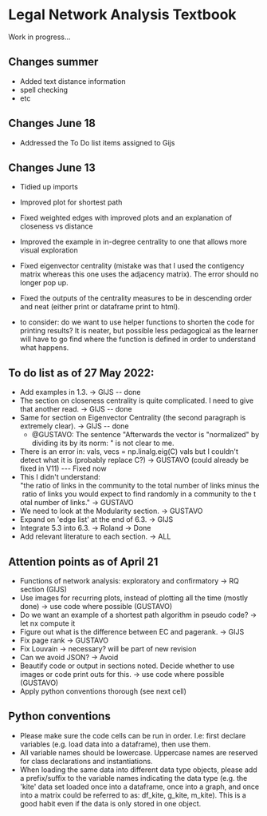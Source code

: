 
# Legal Network Analysis Textbook

Work in progress...


## Changes summer
* Added text distance information
* spell checking
* etc

## Changes June 18
* Addressed the To Do list items assigned to Gijs

## Changes June 13
* Tidied up imports
* Improved plot for shortest path
* Fixed weighted edges with improved plots and an explanation of closeness vs distance
* Improved the example in in-degree centrality to one that allows more visual exploration
* Fixed eigenvector centrality (mistake was that I used the contigency matrix whereas this one uses the adjacency matrix). The error should no longer pop up.
* Fixed the outputs of the centrality measures to be in descending order and neat (either print or dataframe print to html).

* to consider: do we want to use helper functions to shorten the code for printing results? It is neater, but possible less pedagogical as the learner will have to go find where the function is defined in order to understand what happens.

## To do list as of 27 May 2022:
* Add examples in 1.3. -> GIJS -- done
* The section on closeness centrality is quite complicated. I need to give that another read. -> GIJS -- done
* Same for section on Eigenvector Centrality (the second paragraph is extremely clear). -> GIJS -- done
  * @GUSTAVO: The sentence "Afterwards the vector is "normalized"  by dividing its by its norm: " is not clear to me.
* There is an error in:
  vals, vecs = np.linalg.eig(C)
  vals
  but I couldn't detect what it is (probably replace C?) -> GUSTAVO (could already be fixed in V11)  --- Fixed now
* This I didn't understand: "the ratio of links in the community to the total number of links minus the ratio of links you would expect to find randomly in a community to the total number of links." -> GUSTAVO
* We need to look at the Modularity section. -> GUSTAVO
* Expand on 'edge list' at the end of 6.3. -> GIJS
* Integrate 5.3 into 6.3. -> Roland -> Done
* Add relevant literature to each section. -> ALL

## Attention points as of April 21
* Functions of network analysis: exploratory and confirmatory -> RQ section (GIJS)
* Use images for recurring plots, instead of plotting all the time (mostly done) -> use code where possible (GUSTAVO)
* Do we want an example of a shortest path algorithm in pseudo code? -> let nx compute it
* Figure out what is the difference between EC and pagerank. -> GIJS
* Fix page rank -> GUSTAVO
* Fix Louvain -> necessary? will be part of new revision
* Can we avoid JSON? -> Avoid
* Beautify code or output in sections noted. Decide whether to use images or code print outs for this. -> use code where possible (GUSTAVO)
* Apply python conventions thorough (see next cell)

## Python conventions 
* Please make sure the code cells can be run in order. I.e: first declare variables (e.g. load data into a dataframe), then use them. 
* All variable names should be lowercase. Uppercase names are reserved for class declarations and instantiations.
* When loading the same data into different data type objects, please add a prefix/suffix to the variable names indicating the data type (e.g. the 'kite' data set loaded once into a dataframe, once into a graph, and once into a matrix could be referred to as: df_kite, g_kite, m_kite). This is a good habit even if the data is only stored in one object.